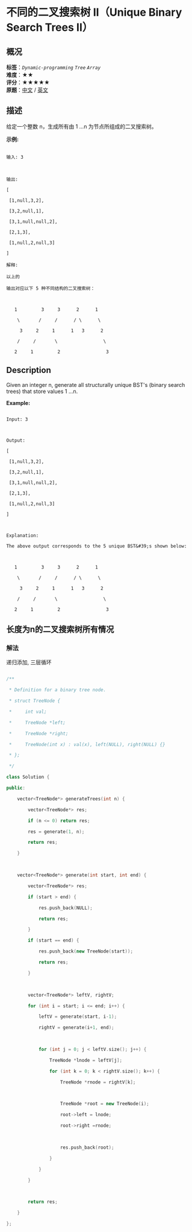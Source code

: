 # 不同的二叉搜索树 II（Unique Binary Search Trees II）
## 概况
**标签**：*`Dynamic-programming`*  *`Tree`*  *`Array`*<br>
**难度**：★★<br>
**评分**：★★★★★<br>
**原题**：[中文](https://leetcode-cn.com/problems/unique-binary-search-trees-ii) / [英文](https://leetcode.com/problems/unique-binary-search-trees-ii)
## 描述

给定一个整数 n，生成所有由 1 ...n 为节点所组成的二叉搜索树。



**示例:**

```

输入: 3



输出:

[

 [1,null,3,2],

 [3,2,null,1],

 [3,1,null,null,2],

 [2,1,3],

 [1,null,2,null,3]

]

解释:

以上的

输出对应以下 5 种不同结构的二叉搜索树：



   1         3     3      2      1

    \       /     /      / \      \

     3     2     1      1   3      2

    /     /       \                 \

   2     1         2                 3

```



## Description

Given an integer n, generate all structurally unique BST&#39;s (binary search trees) that store values 1 ...n.



**Example:**

```

Input: 3



Output:

[

 [1,null,3,2],

 [3,2,null,1],

 [3,1,null,null,2],

 [2,1,3],

 [1,null,2,null,3]

]



Explanation:

The above output corresponds to the 5 unique BST&#39;s shown below:



   1         3     3      2      1

    \       /     /      / \      \

     3     2     1      1   3      2

    /     /       \                 \

   2     1         2                 3

```





## 长度为n的二叉搜索树所有情况

### 解法

递归添加, 三层循环

```c++

/**

 * Definition for a binary tree node.

 * struct TreeNode {

 *     int val;

 *     TreeNode *left;

 *     TreeNode *right;

 *     TreeNode(int x) : val(x), left(NULL), right(NULL) {}

 * };

 */

class Solution {

public:

    vector<TreeNode*> generateTrees(int n) {

        vector<TreeNode*> res;

        if (n <= 0) return res;

        res = generate(1, n);

        return res;

    }

    

    vector<TreeNode*> generate(int start, int end) {

        vector<TreeNode*> res;

        if (start > end) {

            res.push_back(NULL);

            return res;

        }

        if (start == end) {

            res.push_back(new TreeNode(start));

            return res;

        }

        

        vector<TreeNode*> leftV, rightV;

        for (int i = start; i <= end; i++) {

            leftV = generate(start, i-1);

            rightV = generate(i+1, end);

            

            for (int j = 0; j < leftV.size(); j++) {

                TreeNode *lnode = leftV[j];

                for (int k = 0; k < rightV.size(); k++) {

                    TreeNode *rnode = rightV[k];

                    

                    TreeNode *root = new TreeNode(i);

                    root->left = lnode;

                    root->right =rnode;

                    

                    res.push_back(root);

                }

            }

        }

        

        return res;

    }

};

```